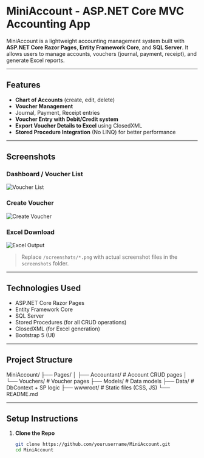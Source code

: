 #  MiniAccount - ASP.NET Core MVC Accounting App

MiniAccount is a lightweight accounting management system built with **ASP.NET Core Razor Pages**, **Entity Framework Core**, and **SQL Server**. It allows users to manage accounts, vouchers (journal, payment, receipt), and generate Excel reports.

---

##  Features

-  **Chart of Accounts** (create, edit, delete)
-  **Voucher Management**
  - Journal, Payment, Receipt entries
-  **Voucher Entry with Debit/Credit system**
- **Export Voucher Details to Excel** using ClosedXML
-  **Stored Procedure Integration** (No LINQ) for better performance

---

##  Screenshots

###  Dashboard / Voucher List
![Voucher List](screenshots/voucher-list.png)

###  Create Voucher
![Create Voucher](screenshots/create-voucher.png)

###  Excel Download
![Excel Output](screenshots/excel-voucher.png)

>  Replace `/screenshots/*.png` with actual screenshot files in the `screenshots` folder.

---

##  Technologies Used

- ASP.NET Core Razor Pages
- Entity Framework Core
- SQL Server
- Stored Procedures (for all CRUD operations)
- ClosedXML (for Excel generation)
- Bootstrap 5 (UI)

---

##  Project Structure

MiniAccount/
├── Pages/
│ ├── Accountant/ # Account CRUD pages
│ └── Vouchers/ # Voucher pages
├── Models/ # Data models
├── Data/ # DbContext + SP logic
├── wwwroot/ # Static files (CSS, JS)
└── README.md

---

##  Setup Instructions

1. **Clone the Repo**
   ```bash
   git clone https://github.com/yourusername/MiniAccount.git
   cd MiniAccount